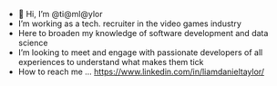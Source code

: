 - 👋 Hi, I’m @ti@ml@ylor
- I’m working as a tech. recruiter in the video games industry
- Here to broaden my knowledge of software development and data science  
- I’m looking to meet and engage with passionate developers of all experiences to understand what makes them tick 
- How to reach me ... https://www.linkedin.com/in/liamdanieltaylor/

<!---
tiamlaylor/tiamlaylor is a ✨ special ✨ repository because its `README.md` (this file) appears on your GitHub profile.
You can click the Preview link to take a look at your changes.
--->
